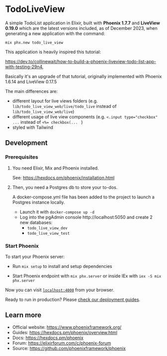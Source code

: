 # TodoLiveView

A simple TodoList application in Elixir, built with **Phoenix 1.7.7** and **LiveView 0.19.0**
which are the latest versions included, as of December 2023, when generating a new application
with the command:

```
mix phx.new todo_live_view

```

This application is heavily inspired this tutorial:

https://dev.to/collinewait/how-to-build-a-phoenix-liveview-todo-list-app-with-testing-29n4,

Basically it's an upgrade of that tutorial, originally implemented with Phoenix 1.6.14 and LiveView 0.17.5

The main differences are:

- different layout for live views folders (e.g. `lib/todo_live_view_web/live/todo_live` instead of `lib/todo_live_view_web/live`)
- different usage of live view components (e.g. `<.input type="checkbox" ...` instead of `<%= checkbox(... ` )
- styled with Tailwind

## Development

### Prerequisites
1. You need Elixir, Mix and Phoenix installed.

    See: https://hexdocs.pm/phoenix/installation.html

2. Then, you need a Postgres db to store your to-dos.

    A docker-compose.yml file has been added to the project to launch a Postgres instance locally.

    - Launch it with `docker-compose up -d`
    - Log into the pgAdmin console http://localhost:5050 and create 2 new databases:
        - `todo_live_view_dev`
        - `todo_live_view_test`


### Start Phoenix
To start your Phoenix server:

- Run `mix setup` to install and setup dependencies

- Start Phoenix endpoint with `mix phx.server` or inside IEx with `iex -S mix phx.server`

Now you can visit [`localhost:4000`](http://localhost:4000) from your browser.

Ready to run in production? Please [check our deployment guides](https://hexdocs.pm/phoenix/deployment.html).

## Learn more

- Official website: https://www.phoenixframework.org/
- Guides: https://hexdocs.pm/phoenix/overview.html
- Docs: https://hexdocs.pm/phoenix
- Forum: https://elixirforum.com/c/phoenix-forum
- Source: https://github.com/phoenixframework/phoenix
